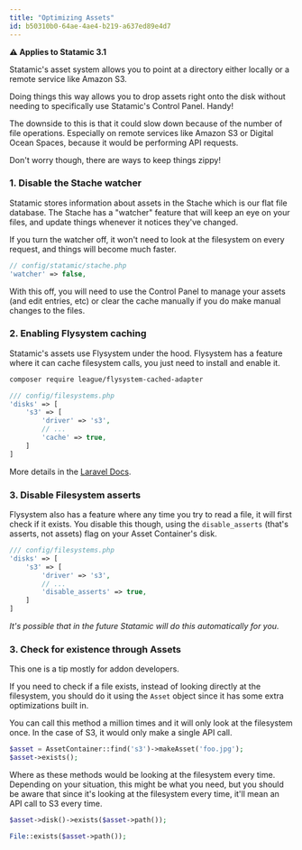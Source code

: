 ```yaml
---
title: "Optimizing Assets"
id: b50310b0-64ae-4ae4-b219-a637ed89e4d7
---
```


**⚠️ Applies to Statamic 3.1**

Statamic's asset system allows you to point at a directory either locally or a remote service like Amazon S3.

Doing things this way allows you to drop assets right onto the disk without needing to specifically use Statamic's Control Panel. Handy!

The downside to this is that it could slow down because of the number of file operations. Especially on remote services like Amazon S3
or Digital Ocean Spaces, because it would be performing API requests.

Don't worry though, there are ways to keep things zippy!

### 1. Disable the Stache watcher

Statamic stores information about assets in the Stache which is our flat file database. The Stache has a "watcher" feature that will keep
an eye on your files, and update things whenever it notices they've changed.

If you turn the watcher off, it won't need to look at the filesystem on every request, and things will become much faster.

```php
// config/statamic/stache.php
'watcher' => false,
```

With this off, you will need to use the Control Panel to manage your assets (and edit entries, etc) or clear the cache manually
if you do make manual changes to the files.

### 2. Enabling Flysystem caching

Statamic's assets use Flysystem under the hood. Flysystem has a feature where it can cache filesystem calls, you just need to install and enable it.

```bash
composer require league/flysystem-cached-adapter
```

```php
/// config/filesystems.php
'disks' => [
    's3' => [
        'driver' => 's3',
        // ...
        'cache' => true,
    ]
]
```

More details in the [Laravel Docs](https://laravel.com/docs/8.x/filesystem#caching).

### 3. Disable Filesystem asserts

Flysystem also has a feature where any time you try to read a file, it will first
check if it exists. You disable this though, using the `disable_asserts` (that's asserts, not assets) flag on your Asset Container's disk.

```php
/// config/filesystems.php
'disks' => [
    's3' => [
        'driver' => 's3',
        // ...
        'disable_asserts' => true,
    ]
]
```

_It's possible that in the future Statamic will do this automatically for you._

### 3. Check for existence through Assets

This one is a tip mostly for addon developers.

If you need to check if a file exists, instead of looking directly at the filesystem, you should do it using the `Asset` object
since it has some extra optimizations built in.

You can call this method a million times and it will only look at the filesystem once. In the case of S3, it would
only make a single API call.

```php
$asset = AssetContainer::find('s3')->makeAsset('foo.jpg');
$asset->exists();
```

Where as these methods would be looking at the filesystem every time. Depending on your situation, this might be what
you need, but you should be aware that since it's looking at the filesystem every time, it'll mean an API call
to S3 every time.

```php
$asset->disk()->exists($asset->path());

File::exists($asset->path());
```
